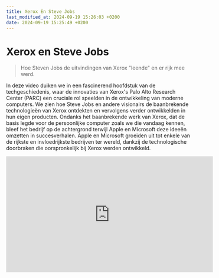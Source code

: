 ```yaml
---
title: Xerox En Steve Jobs
last_modified_at: 2024-09-19 15:26:03 +0200
date: 2024-09-19 15:25:49 +0200
---
```


# Xerox en Steve Jobs

> Hoe Steven Jobs de uitvindingen van Xerox "leende" en er rijk mee werd.

In deze video duiken we in een fascinerend hoofdstuk van de techgeschiedenis, waar de innovaties van Xerox's Palo Alto Research Center (PARC) een cruciale rol speelden in de ontwikkeling van moderne computers.
We zien hoe Steve Jobs en andere visionairs de baanbrekende technologieën van Xerox ontdekten en vervolgens verder ontwikkelden in hun eigen producten.
Ondanks het baanbrekende werk van Xerox, dat de basis legde voor de persoonlijke computer zoals we die vandaag kennen, bleef het bedrijf op de achtergrond terwijl Apple en Microsoft deze ideeën omzetten in succesverhalen. Apple en Microsoft groeiden uit tot enkele van de rijkste en invloedrijkste bedrijven ter wereld, dankzij de technologische doorbraken die oorspronkelijk bij Xerox werden ontwikkeld.

<iframe width="560" height="315" src="https://www.youtube.com/embed/TrA_lm0_ngM?si=DlZ8wn2WsNInUTht" title="YouTube video player" frameborder="0" allow="accelerometer; autoplay; clipboard-write; encrypted-media; gyroscope; picture-in-picture; web-share" referrerpolicy="strict-origin-when-cross-origin" allowfullscreen></iframe>
